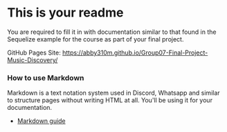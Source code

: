 # This is your readme
You are required to fill it in with documentation similar to that found in the Sequelize example for the course as part of your final project.

GitHub Pages Site: https://abby310m.github.io/Group07-Final-Project-Music-Discovery/

### How to use Markdown
Markdown is a text notation system used in Discord, Whatsapp and similar to structure pages without writing HTML at all. You'll be using it for your documentation.
* [Markdown guide](https://www.markdownguide.org/cheat-sheet/)
